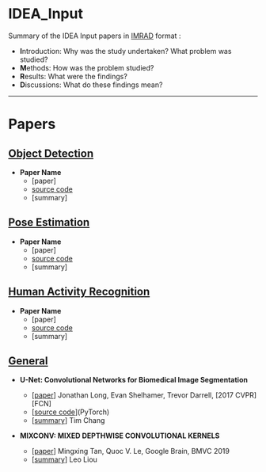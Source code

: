 # IDEA_Input

Summary of the IDEA Input papers in [IMRAD](https://www.wikiwand.com/en/IMRAD) format :

- **I**ntroduction: Why was the study undertaken? What problem was studied?
- **M**ethods: How was the problem studied?
- **R**esults: What were the findings?
- **D**iscussions: What do these findings mean?
---


# Papers

## [Object Detection](https://github.com/Cinnamon/reference_paper/tree/master/object_detection)

- **Paper Name** 
    - [paper]
    - [source code](PyTorch)
    - [summary] 




## [Pose Estimation](https://github.com/Cinnamon/reference_paper/tree/master/pose_estimation)

- **Paper Name** 
    - [paper]
    - [source code](PyTorch)
    - [summary] 




## [Human Activity Recognition](https://github.com/Cinnamon/reference_paper/tree/master/human_activity_recognition)

- **Paper Name** 
    - [paper]
    - [source code](PyTorch)
    - [summary] 




## [General](https://github.com/Cinnamon/IDEA_Input/tree/master/general)

- **U-Net: Convolutional Networks for Biomedical Image Segmentation** 
    - [[paper](https://people.eecs.berkeley.edu/~jonlong/long_shelhamer_fcn.pdf)] Jonathan Long, Evan Shelhamer, Trevor Darrell, [2017 CVPR] [FCN]
    - [[source code](https://github.com/milesial/Pytorch-UNet)](PyTorch)
    - [[summary](general/U_Net_Convolutional_Networks_for_Biomedical_Image_Segmentation.md)] Tim Chang

- **MIXCONV: MIXED DEPTHWISE CONVOLUTIONAL KERNELS** 

    - [[paper](https://arxiv.org/pdf/1907.09595.pdf)] Mingxing Tan, Quoc V. Le, Google Brain, BMVC 2019
    - [[summary](https://github.com/Cinnamon/IDEA_Input/blob/master/General_Tasks/MixConv_Mixed_Depthwise_Convolutional_Kernels.md)] Leo Liou